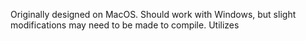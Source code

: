 Originally designed on MacOS. Should work with Windows, but slight modifications may need to be made to compile. Utilizes